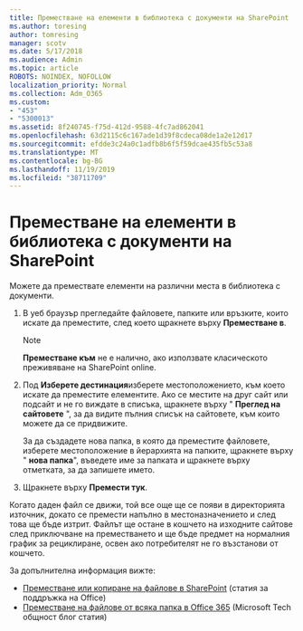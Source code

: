 ```yaml
---
title: Преместване на елементи в библиотека с документи на SharePoint
ms.author: toresing
author: tomresing
manager: scotv
ms.date: 5/17/2018
ms.audience: Admin
ms.topic: article
ROBOTS: NOINDEX, NOFOLLOW
localization_priority: Normal
ms.collection: Adm_O365
ms.custom:
- "453"
- "5300013"
ms.assetid: 8f240745-f75d-412d-9588-4fc7ad862041
ms.openlocfilehash: 63d2115c6c167ade1d39f8cdeca08de1a2e12d17
ms.sourcegitcommit: efdde3c24a0c1adfb8b6f5f59dcae435fb5c53a8
ms.translationtype: MT
ms.contentlocale: bg-BG
ms.lasthandoff: 11/19/2019
ms.locfileid: "38711709"
---
```

# <a name="move-items-in-a-sharepoint-document-library"></a>Преместване на елементи в библиотека с документи на SharePoint

Можете да премествате елементи на различни места в библиотека с документи.
  
1. В уеб браузър прегледайте файловете, папките или връзките, които искате да преместите, след което щракнете върху **Преместване в**.

    > [!NOTE]
    > **Преместване към** не е налично, ако използвате класическото преживяване на SharePoint online.
  
2. Под **Изберете дестинация**изберете местоположението, към което искате да преместите елементите. Ако се местите на друг сайт или подсайт и не го виждате в списъка, щракнете върху " **Преглед на сайтовете** ", за да видите пълния списък на сайтовете, към които можете да се придвижите.

    За да създадете нова папка, в която да преместите файловете, изберете местоположение в йерархията на папките, щракнете върху " **нова папка**", въведете име за папката и щракнете върху отметката, за да запишете името.

3. Щракнете върху **Премести тук**.

 Когато даден файл се движи, той все още ще се появи в директорията източник, докато се премести напълно в местоназначението и след това ще бъде изтрит. Файлът ще остане в кошчето на изходните сайтове след приключване на преместването и ще бъде предмет на нормалния график за рециклиране, освен ако потребителят не го възстанови от кошчето.

За допълнителна информация вижте:

 - [Преместване или копиране на файлове в SharePoint](https://support.office.com/article/move-or-copy-files-in-sharepoint-00e2f483-4df3-46be-a861-1f5f0c1a87bc) (статия за поддръжка на Office)
 - [Преместване на файлове от всяка папка в Office 365](https://techcommunity.microsoft.com/t5/Microsoft-SharePoint-Blog/Now-move-files-anywhere-in-Office-365-SharePoint-and-OneDrive/ba-p/146973) (Microsoft Tech общност блог статия) 